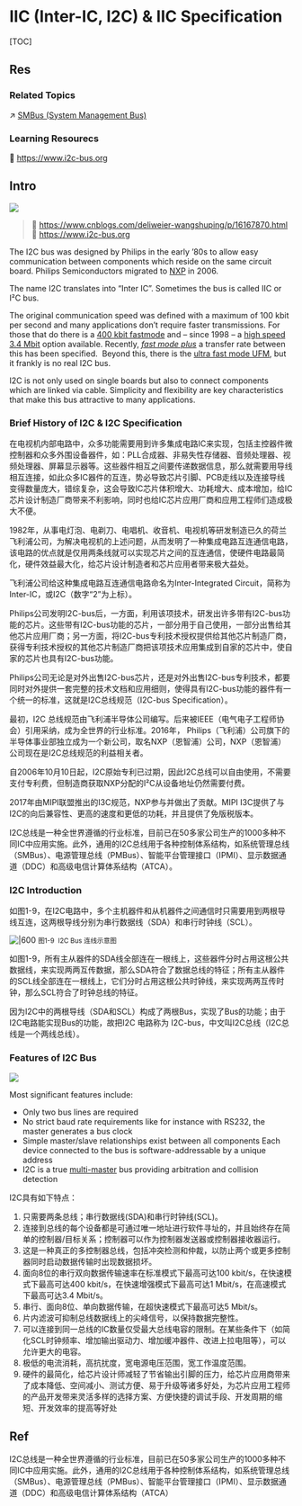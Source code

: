 # IIC (Inter-IC, I2C) & IIC Specification

[TOC]



## Res
### Related Topics
↗ [SMBus (System Management Bus)](../System%20Bus/SMBus%20(System%20Management%20Bus).md)


### Learning Resourecs
📂 https://www.i2c-bus.org



## Intro
![](../../../../../../../Assets/Pics/Pasted%20image%2020240327203333.png)

> 🔗 https://www.cnblogs.com/deliweier-wangshuping/p/16167870.html
> 🔗 https://www.i2c-bus.org

The I2C bus was designed by Philips in the early ’80s to allow easy communication between components which reside on the same circuit board. Philips Semiconductors migrated to [NXP](http://www.nxp.com/) in 2006.

The name I2C translates into “Inter IC”. Sometimes the bus is called IIC or I²C bus.

The original communication speed was defined with a maximum of 100 kbit per second and many applications don’t require faster transmissions. For those that do there is a [400 kbit fastmode](https://www.i2c-bus.org/fastmode/) and – since 1998 – a [high speed 3.4 Mbit](https://www.i2c-bus.org/highspeed/) option available. Recently, _[fast mode plus](https://www.i2c-bus.org/fast-mode-plus/)_ a transfer rate between this has been specified.  Beyond this, there is the [ultra fast mode UFM](https://www.i2c-bus.org/ultra-fast-mode-ufm/), but it frankly is no real I2C bus.

I2C is not only used on single boards but also to connect components which are linked via cable. Simplicity and flexibility are key characteristics that make this bus attractive to many applications.


### Brief History of I2C & I2C Specification
在电视机内部电路中，众多功能需要用到许多集成电路IC来实现，包括主控器件微控制器和众多外围设备器件，如：PLL合成器、非易失性存储器、音频处理器、视频处理器、屏幕显示器等。这些器件相互之间要传递数据信息，那么就需要用导线相互连接，如此众多IC器件的互连，势必导致芯片引脚、PCB走线以及连接导线变得数量庞大，错综复杂，这会导致IC芯片体积增大、功耗增大、成本增加，给IC芯片设计制造厂商带来不利影响，同时也给IC芯片应用厂商和应用工程师们造成极大不便。

1982年，从事电灯泡、电剃刀、电唱机、收音机、电视机等研发制造已久的荷兰飞利浦公司，为解决电视机的上述问题，从而发明了一种集成电路互连通信电路，该电路的优点就是仅用两条线就可以实现芯片之间的互连通信，使硬件电路最简化，硬件效益最大化，给芯片设计制造者和芯片应用者带来极大益处。

飞利浦公司给这种集成电路互连通信电路命名为Inter-Integrated Circuit，简称为Inter-IC，或I2C（数字“2”为上标）。

Philips公司发明I2C-bus后，一方面，利用该项技术，研发出许多带有I2C-bus功能的芯片。这些带有I2C-bus功能的芯片，一部分用于自己使用，一部分出售给其他芯片应用厂商；另一方面，将I2C-bus专利技术授权提供给其他芯片制造厂商，获得专利技术授权的其他芯片制造厂商把该项技术应用集成到自家的芯片中，使自家的芯片也具有I2C-bus功能。

Philips公司无论是对外出售I2C-bus芯片，还是对外出售I2C-bus专利技术，都要同时对外提供一套完整的技术文档和应用细则，使得具有I2C-bus功能的器件有一个统一的标准，这就是I2C总线规范（I2C-bus Specification）。

最初，I2C 总线规范由飞利浦半导体公司编写。后来被IEEE（电气电子工程师协会）引用采纳，成为全世界的行业标准。2016年， Philips（飞利浦）公司旗下的半导体事业部独立成为一个新公司，取名NXP（恩智浦）公司，NXP（恩智浦）公司现在是I2C总线规范的利益相关者。

自2006年10月10日起，I2C原始专利已过期，因此I2C总线可以自由使用，不需要支付专利费，但制造商获取NXP分配的I²C从设备地址仍然需要付费。

2017年由MIPI联盟推出的I3C规范，NXP参与并做出了贡献。MIPI I3C提供了与I2C的向后兼容性、更高的速度和更低的功耗，并且提供了免版税版本。

I2C总线是一种全世界遵循的行业标准，目前已在50多家公司生产的1000多种不同IC中应用实施。此外，通用的I2C总线用于各种控制体系结构，如系统管理总线（SMBus）、电源管理总线（PMBus）、智能平台管理接口（IPMI）、显示数据通道（DDC）和高级电信计算体系结构（ATCA）。


### I2C Introduction
如图1-9，在I2C电路中，多个主机器件和从机器件之间通信时只需要用到两根导线互连，这两根导线分别为串行数据线（SDA）和串行时钟线（SCL）。

![|600](../../../../../../../Assets/Pics/Pasted%20image%2020240327203351.png)
<small>图1-9  I2C Bus 连线示意图</small>

如图1-9，所有主从器件的SDA线全部连在一根线上，这些器件分时占用这根公共数据线，来实现两两互传数据，那么SDA符合了数据总线的特征；所有主从器件的SCL线全部连在一根线上，它们分时占用这根公共时钟线，来实现两两互传时钟，那么SCL符合了时钟总线的特征。

因为I2C中的两根导线（SDA和SCL）构成了两根Bus，实现了Bus的功能；由于I2C电路能实现Bus的功能，故把I2C 电路称为 I2C-bus，中文叫I2C总线（I2C总线是一个两线总线）。


### Features of I2C Bus
![](../../../../../../../Assets/Pics/Pasted%20image%2020240327195618.png)

Most significant features include:
- Only two bus lines are required
- No strict baud rate requirements like for instance with RS232, the master generates a bus clock
- Simple master/slave relationships exist between all components Each device connected to the bus is software-addressable by a unique address
- I2C is a true [multi-master](https://www.i2c-bus.org/MultiMaster/) bus providing arbitration and collision detection

I2C具有如下特点：
1. 只需要两条总线；串行数据线(SDA)和串行时钟线(SCL)。
2. 连接到总线的每个设备都是可通过唯一地址进行软件寻址的，并且始终存在简单的控制器/目标关系；控制器可以作为控制器发送器或控制器接收器运行。
3. 这是一种真正的多控制器总线，包括冲突检测和仲裁，以防止两个或更多控制器同时启动数据传输时出现数据损坏。
4. 面向8位的串行双向数据传输速率在标准模式下最高可达100 kbit/s，在快速模式下最高可达400 kbit/s，在快速增强模式下最高可达1 Mbit/s，在高速模式下最高可达3.4 Mbit/s。
5. 串行、面向8位、单向数据传输，在超快速模式下最高可达5 Mbit/s。
6. 片内滤波可抑制总线数据线上的尖峰信号，以保持数据完整性。
7. 可以连接到同一总线的IC数量仅受最大总线电容的限制。在某些条件下（如简化SCL时钟频率、增加输出驱动力、增加缓冲器件、改进上拉电阻等），可以允许更大的电容。
8. 极低的电流消耗，高抗扰度，宽电源电压范围，宽工作温度范围。
9. 硬件的最简化，给芯片设计师减轻了节省输出引脚的压力，给芯片应用商带来了成本降低、空间减小、测试方便、易于升级等诸多好处，为芯片应用工程师的产品开发带来灵活多样的选择方案、方便快捷的调试手段、开发周期的缩短、开发效率的提高等好处



## Ref
[👍 彻底搞懂I2C总线（一）什么是I2C？什么是总线？什么是I2C总线？什么是I2C标准？I2C总线特点？I2C标准发展历史？ | cnblog]: https://www.cnblogs.com/deliweier-wangshuping/p/16167870.html

I2C总线是一种全世界遵循的行业标准，目前已在50多家公司生产的1000多种不同IC中应用实施。此外，通用的I2C总线用于各种控制体系结构，如系统管理总线（SMBus）、电源管理总线（PMBus）、智能平台管理接口（IPMI）、显示数据通道（DDC）和高级电信计算体系结构（ATCA）

[👍 彻底搞懂I2C总线（2）标准模式_快速模式_快速增强模式下的I2C通信协议 | cnblog]: https://www.cnblogs.com/deliweier-wangshuping/p/16228208.html

